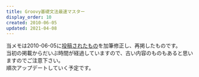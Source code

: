 ```yaml
---
title: Groovy基礎文法最速マスター
display_order: 10
created: 2010-06-05
updated: 2021-04-08
---
```

当メモは2010-06-05に[投稿されたもの](https://npnl.hatenablog.jp/entry/20100605/1275736594)を加筆修正し、再掲したものです。  
当初の掲載からだいぶ時間が経過していますので、古い内容のものもあると思いますのでご注意下さい。  
順次アップデートしていく予定です。
